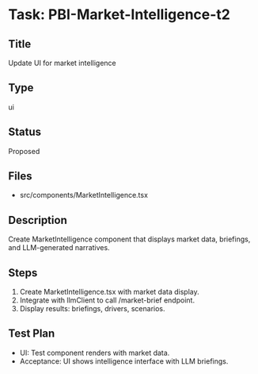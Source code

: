 # Task: PBI-Market-Intelligence-t2

## Title
Update UI for market intelligence

## Type
ui

## Status
Proposed

## Files
- src/components/MarketIntelligence.tsx

## Description
Create MarketIntelligence component that displays market data, briefings, and LLM-generated narratives.

## Steps
1. Create MarketIntelligence.tsx with market data display.
2. Integrate with llmClient to call /market-brief endpoint.
3. Display results: briefings, drivers, scenarios.

## Test Plan
- UI: Test component renders with market data.
- Acceptance: UI shows intelligence interface with LLM briefings.
